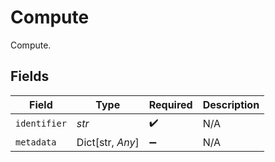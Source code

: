 # Compute

Compute.


## Fields

| Field              | Type               | Required           | Description        |
| ------------------ | ------------------ | ------------------ | ------------------ |
| `identifier`       | *str*              | :heavy_check_mark: | N/A                |
| `metadata`         | Dict[str, *Any*]   | :heavy_minus_sign: | N/A                |